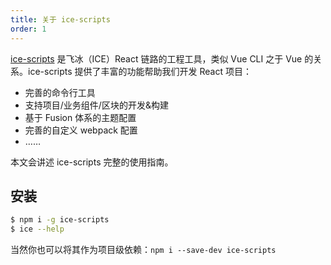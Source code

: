 ```yaml
---
title: 关于 ice-scripts
order: 1
---
```


[ice-scripts](https://github.com/alibaba/ice/tree/master/tools/ice-scripts) 是飞冰（ICE）React 链路的工程工具，类似 Vue CLI 之于 Vue 的关系。ice-scripts 提供了丰富的功能帮助我们开发 React 项目：

- 完善的命令行工具
- 支持项目/业务组件/区块的开发&构建
- 基于 Fusion 体系的主题配置
- 完善的自定义 webpack 配置
- ……

本文会讲述 ice-scripts 完整的使用指南。

## 安装

```bash
$ npm i -g ice-scripts
$ ice --help
```

当然你也可以将其作为项目级依赖：`npm i --save-dev ice-scripts`